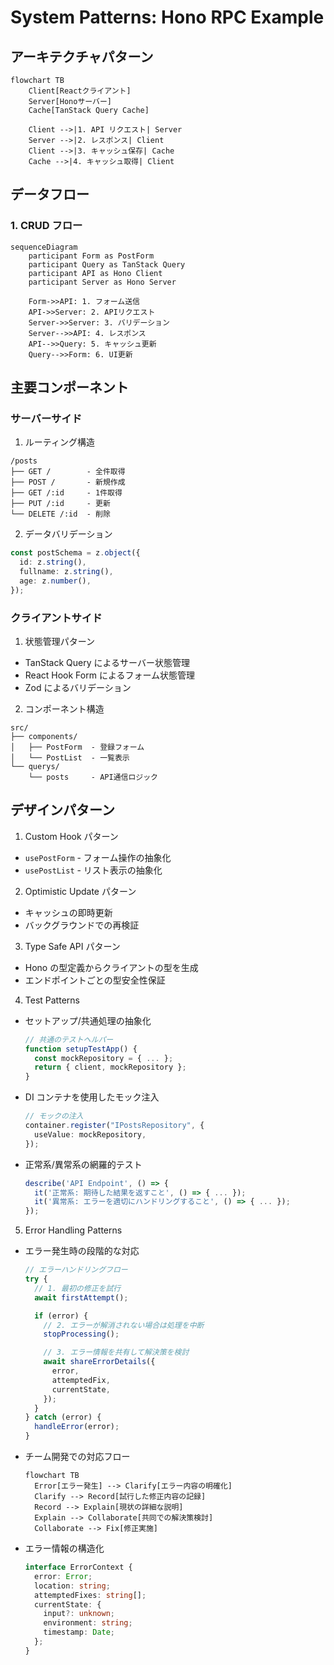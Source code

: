 # System Patterns: Hono RPC Example

## アーキテクチャパターン

```mermaid
flowchart TB
    Client[Reactクライアント]
    Server[Honoサーバー]
    Cache[TanStack Query Cache]

    Client -->|1. API リクエスト| Server
    Server -->|2. レスポンス| Client
    Client -->|3. キャッシュ保存| Cache
    Cache -->|4. キャッシュ取得| Client
```

## データフロー

### 1. CRUD フロー

```mermaid
sequenceDiagram
    participant Form as PostForm
    participant Query as TanStack Query
    participant API as Hono Client
    participant Server as Hono Server

    Form->>API: 1. フォーム送信
    API->>Server: 2. APIリクエスト
    Server->>Server: 3. バリデーション
    Server-->>API: 4. レスポンス
    API-->>Query: 5. キャッシュ更新
    Query-->>Form: 6. UI更新
```

## 主要コンポーネント

### サーバーサイド

1. ルーティング構造

```
/posts
├── GET /        - 全件取得
├── POST /       - 新規作成
├── GET /:id     - 1件取得
├── PUT /:id     - 更新
└── DELETE /:id  - 削除
```

2. データバリデーション

```typescript
const postSchema = z.object({
  id: z.string(),
  fullname: z.string(),
  age: z.number(),
});
```

### クライアントサイド

1. 状態管理パターン

- TanStack Query によるサーバー状態管理
- React Hook Form によるフォーム状態管理
- Zod によるバリデーション

2. コンポーネント構造

```
src/
├── components/
│   ├── PostForm  - 登録フォーム
│   └── PostList  - 一覧表示
└── querys/
    └── posts     - API通信ロジック
```

## デザインパターン

1. Custom Hook パターン

- `usePostForm` - フォーム操作の抽象化
- `usePostList` - リスト表示の抽象化

2. Optimistic Update パターン

- キャッシュの即時更新
- バックグラウンドでの再検証

3. Type Safe API パターン

- Hono の型定義からクライアントの型を生成
- エンドポイントごとの型安全性保証

4. Test Patterns

- セットアップ/共通処理の抽象化

  ```typescript
  // 共通のテストヘルパー
  function setupTestApp() {
    const mockRepository = { ... };
    return { client, mockRepository };
  }
  ```

- DI コンテナを使用したモック注入

  ```typescript
  // モックの注入
  container.register("IPostsRepository", {
    useValue: mockRepository,
  });
  ```

- 正常系/異常系の網羅的テスト
  ```typescript
  describe('API Endpoint', () => {
    it('正常系: 期待した結果を返すこと', () => { ... });
    it('異常系: エラーを適切にハンドリングすること', () => { ... });
  });
  ```

5. Error Handling Patterns

- エラー発生時の段階的な対応

  ```typescript
  // エラーハンドリングフロー
  try {
    // 1. 最初の修正を試行
    await firstAttempt();

    if (error) {
      // 2. エラーが解消されない場合は処理を中断
      stopProcessing();

      // 3. エラー情報を共有して解決策を検討
      await shareErrorDetails({
        error,
        attemptedFix,
        currentState,
      });
    }
  } catch (error) {
    handleError(error);
  }
  ```

- チーム開発での対応フロー

  ```mermaid
  flowchart TB
    Error[エラー発生] --> Clarify[エラー内容の明確化]
    Clarify --> Record[試行した修正内容の記録]
    Record --> Explain[現状の詳細な説明]
    Explain --> Collaborate[共同での解決策検討]
    Collaborate --> Fix[修正実施]
  ```

- エラー情報の構造化
  ```typescript
  interface ErrorContext {
    error: Error;
    location: string;
    attemptedFixes: string[];
    currentState: {
      input?: unknown;
      environment: string;
      timestamp: Date;
    };
  }
  ```
